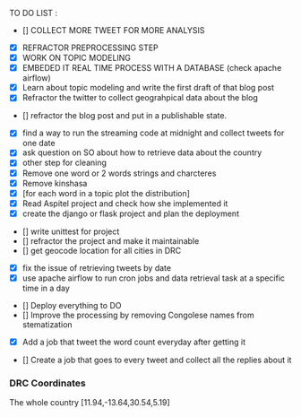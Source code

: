 TO DO LIST :

- [] COLLECT MORE TWEET FOR MORE ANALYSIS
- [x] REFRACTOR PREPROCESSING STEP
- [x] WORK ON TOPIC MODELING
- [x] EMBEDED IT REAL TIME PROCESS WITH A DATABASE (check apache airflow)
- [x] Learn about topic modeling and write the first draft of that blog post
- [x] Refractor the twitter to collect geograhpical data about the blog
- [] refractor the blog post and put in a publishable state.
- [x] find a way to run the streaming code at midnight and collect tweets for one date
- [x] ask question on SO about how to retrieve data about the country
- [x] other step for cleaning
- [x] Remove one word or 2 words strings and charcteres
- [x] Remove kinshasa
- [x] [for each word in a topic plot the distribution]
- [x] Read Aspitel project and check how she implemented it
- [x] create the django or flask project and plan the deployment
- [] write unittest for project
- [] refractor the project and make it maintainable
- [] get geocode location for all cities in DRC
- [x] fix the issue of retrieving tweets by date
- [x] use apache airflow to run cron jobs and data retrieval task at a specific time in a day
- [] Deploy everything to DO
- [] Improve the processing by removing Congolese names from stematization
- [x] Add a job that tweet the word count everyday after getting it
- [] Create a job that goes to every tweet and collect all the replies about it

### DRC Coordinates

The whole country
[11.94,-13.64,30.54,5.19]
